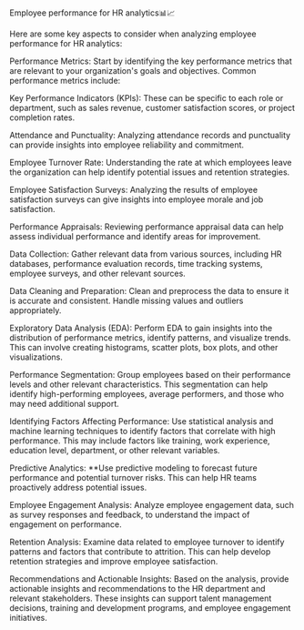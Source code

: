 Employee performance for HR analytics📊📈

Here are some key aspects to consider when analyzing employee performance for HR analytics:

Performance Metrics: Start by identifying the key performance metrics that are relevant to your organization's goals and objectives. Common performance metrics include:

Key Performance Indicators (KPIs): These can be specific to each role or department, such as sales revenue, customer satisfaction scores, or project completion rates.

Attendance and Punctuality: Analyzing attendance records and punctuality can provide insights into employee reliability and commitment.

Employee Turnover Rate: Understanding the rate at which employees leave the organization can help identify potential issues and retention strategies.

Employee Satisfaction Surveys: Analyzing the results of employee satisfaction surveys can give insights into employee morale and job satisfaction.

Performance Appraisals: Reviewing performance appraisal data can help assess individual performance and identify areas for improvement.

Data Collection: Gather relevant data from various sources, including HR databases, performance evaluation records, time tracking systems, employee surveys, and other relevant sources.

Data Cleaning and Preparation: Clean and preprocess the data to ensure it is accurate and consistent. Handle missing values and outliers appropriately.

Exploratory Data Analysis (EDA): Perform EDA to gain insights into the distribution of performance metrics, identify patterns, and visualize trends. This can involve creating histograms, scatter plots, box plots, and other visualizations.

Performance Segmentation: Group employees based on their performance levels and other relevant characteristics. This segmentation can help identify high-performing employees, average performers, and those who may need additional support.

Identifying Factors Affecting Performance: Use statistical analysis and machine learning techniques to identify factors that correlate with high performance. This may include factors like training, work experience, education level, department, or other relevant variables.

Predictive Analytics: **Use predictive modeling to forecast future performance and potential turnover risks. This can help HR teams proactively address potential issues.

Employee Engagement Analysis: Analyze employee engagement data, such as survey responses and feedback, to understand the impact of engagement on performance.

Retention Analysis: Examine data related to employee turnover to identify patterns and factors that contribute to attrition. This can help develop retention strategies and improve employee satisfaction.

Recommendations and Actionable Insights: Based on the analysis, provide actionable insights and recommendations to the HR department and relevant stakeholders. These insights can support talent management decisions, training and development programs, and employee engagement initiatives.
